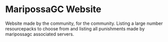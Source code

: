 # MaripossaGC Website

Website made by the community, for the community. Listing a large number resourcepacks to choose from and listing all punishments made by maripossagc associated servers.
